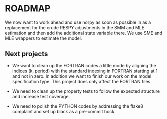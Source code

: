 # ROADMAP

We now want to work ahead and use norpy as soon as possible in as a replacement for the crude
RESPY adjustments in the SMM and MLE estimation and then add the additional state variable there. We use SME and MLE wrappers to estimate the model.

## Next projects

* We want to clean up the FORTRAN codes a little mode by aligning the indices (k, period) with the standard indexing in FORTRAN starting at 1 and not in zero. In addition we want to finish our work on the model specification type. This project does only affect the FORTRAN files.

* We need to clean up the property tests to follow the expected structure and increase test coverage.

* We need to polish the PYTHON codes by addressing the flake8 complaint and set up black as a pre-commit hock.
